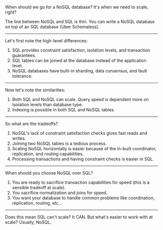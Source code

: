 When should we go for a NoSQL database?
It's when we need to scale, right?

The line between NoSQL and SQL is thin. You can write a NoSQL database on top of an SQL database (Uber Schemaless).

------------------------------------------------

Let's first note the high-level differences:

1. SQL provides constraint satisfaction, isolation levels, and transaction guarantees.
2. SQL tables can be joined at the database instead of the application level.
3. NoSQL databases have built-in sharding, data consensus, and fault tolerance.

------------------------------------------------

Now let's note the similarities:

1. Both SQL and NoSQL can scale. Query speed is dependent more on Isolation levels than database type.
2. Indexing is possible in both SQL and NoSQL tables.

------------------------------------------------

So what are the tradeoffs?

1. NoSQL's lack of constraint satisfaction checks gives fast reads and writes.
2. Joining two NoSQL tables is a tedious process.
3. Scaling NoSQL horizontally is easier because of the in-built coordinator, replication, and routing capabilities.
4. Processing transactions and having constraint checks is easier in SQL.

------------------------------------------------

When should you choose NoSQL over SQL?

1. You are ready to sacrifice transaction capabilities for speed (this is a sensible tradeoff at scale).
2. You sacrifice normalization and joins for speed.
3. You want your database to handle common problems like coordination, replication, routing, etc...

------------------------------------------------

Does this mean SQL can't scale? It CAN.
But what's easier to work with at scale? Usually, NoSQL.
